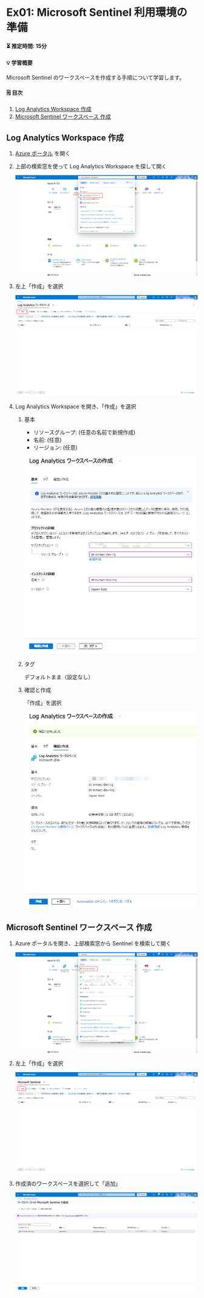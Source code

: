 # Ex01: Microsoft Sentinel 利用環境の準備

#### ⏳ 推定時間: 15分

#### 💡 学習概要

Microsoft Sentinel のワークスペースを作成する手順について学習します。

#### 🗒️ 目次

1. [Log Analytics Workspace 作成](#log-analytics-workspace-作成)
1. [Microsoft Sentinel ワークスペース 作成](#microsoft-sentinel-ワークスペース-作成)

## Log Analytics Workspace 作成

1. [Azure ポータル](https://portal.azure.com/) を開く

1. 上部の検索窓を使って Log Analytics Workspace を探して開く

    ![](../images/ex04/001-loganalyticsworkspace.png)

1. 左上「作成」を選択

    ![](../images/ex04/002-loganalyticsworkspace.png)

1. Log Analytics Workspace を開き、「作成」を選択
    1. 基本

        - リソースグループ: (任意の名前で新規作成)
        - 名前: (任意)
        - リージョン: (任意)
    
        ![](../images/ex04/003-loganalyticsworkspace.png)

    1. タグ

        デフォルトまま（設定なし）

    1. 確認と作成

        「作成」を選択

        ![](../images/ex04/004-loganalyticsworkspace.png)


## Microsoft Sentinel ワークスペース 作成

1. Azure ポータルを開き、上部検索窓から Sentinel を検索して開く

    ![](../images/ex04/101-sentinel.png)

1. 左上「作成」を選択

    ![](../images/ex04/102-sentinel.png)

1. 作成済のワークスペースを選択して「追加」

    ![](../images/ex04/103-sentinel.png)



